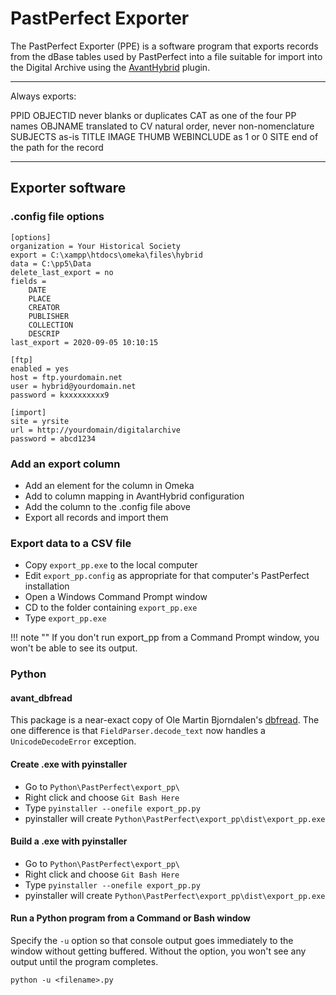 # PastPerfect Exporter

The PastPerfect Exporter (PPE) is a software program that exports records from the dBase tables
used by PastPerfect into a file suitable for import into the Digital Archive using the 
[AvantHybrid](/plugins/avanthybrid/) plugin.

---

Always exports:

PPID
OBJECTID never blanks or duplicates
CAT as one of the four PP names
OBJNAME translated to CV natural order, never non-nomenclature
SUBJECTS as-is
TITLE
IMAGE
THUMB
WEBINCLUDE as 1 or 0
SITE end of the path for the record

---

## Exporter software

### .config file options

```
[options]
organization = Your Historical Society
export = C:\xampp\htdocs\omeka\files\hybrid
data = C:\pp5\Data
delete_last_export = no
fields = 
	DATE
	PLACE
	CREATOR
	PUBLISHER
	COLLECTION
	DESCRIP
last_export = 2020-09-05 10:10:15

[ftp]
enabled = yes
host = ftp.yourdomain.net
user = hybrid@yourdomain.net
password = kxxxxxxxxx9

[import]
site = yrsite
url = http://yourdomain/digitalarchive
password = abcd1234
```

### Add an export column

-	Add an element for the column in Omeka
-	Add to column mapping in AvantHybrid configuration
-	Add the column to the .config file above
-	Export all records and import them

### Export data to a CSV file

-   Copy `export_pp.exe` to the local computer
-   Edit `export_pp.config` as appropriate for that computer's PastPerfect installation
-   Open a Windows Command Prompt window
-   CD to the folder containing `export_pp.exe`
-   Type `export_pp.exe`

!!! note ""
    If you don't run export_pp from a Command Prompt window, you won't be able to see its output.

### Python

#### avant_dbfread

This package is a near-exact copy of Ole Martin Bjorndalen's [dbfread](https://github.com/olemb/dbfread).
The one difference is that `FieldParser.decode_text` now handles a `UnicodeDecodeError` exception.

#### Create .exe with pyinstaller

-   Go to `Python\PastPerfect\export_pp\`
-   Right click and choose `Git Bash Here`
-   Type `pyinstaller --onefile export_pp.py`
-   pyinstaller will create  `Python\PastPerfect\export_pp\dist\export_pp.exe`

#### Build a .exe with pyinstaller

-   Go to `Python\PastPerfect\export_pp\`
-   Right click and choose `Git Bash Here`
-   Type `pyinstaller --onefile export_pp.py`
-   pyinstaller will create  `Python\PastPerfect\export_pp\dist\export_pp.exe`

#### Run a Python program from a Command or Bash window

Specify the `-u` option so that console output goes immediately to the window without getting buffered.
Without the option, you won't see any output until the program completes.

```
python -u <filename>.py
```    
